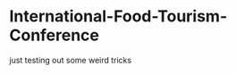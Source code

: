 International-Food-Tourism-Conference
=====================================

just testing out some weird tricks
